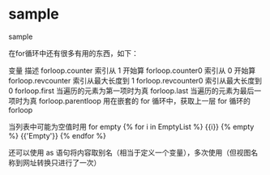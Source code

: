 # sample
sample

在for循环中还有很多有用的东西，如下：

变量	                描述
forloop.counter	        索引从 1 开始算
forloop.counter0	    索引从 0 开始算
forloop.revcounter	    索引从最大长度到 1
forloop.revcounter0	    索引从最大长度到 0
forloop.first	        当遍历的元素为第一项时为真
forloop.last	        当遍历的元素为最后一项时为真
forloop.parentloop	    用在嵌套的 for 循环中，获取上一层 for 循环的 forloop

当列表中可能为空值时用 for  empty
{% for i in EmptyList %}
    {{i}}
{% empty %}
    {{'Empty'}}
{% endfor %}

还可以使用 as 语句将内容取别名（相当于定义一个变量），多次使用（但视图名称到网址转换只进行了一次）
